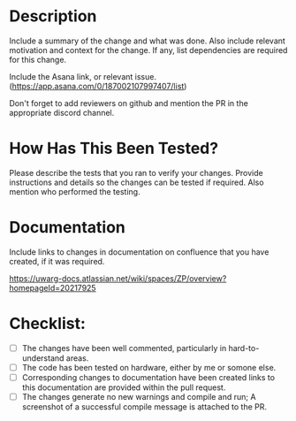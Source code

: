 # Description

Include a summary of the change and what was done. Also include relevant motivation and context for the change. If any, list dependencies are required for this change.

Include the Asana link, or relevant issue. (https://app.asana.com/0/187002107997407/list)

Don't forget to add reviewers on github and mention the PR in the appropriate discord channel.

# How Has This Been Tested?

Please describe the tests that you ran to verify your changes. Provide instructions and details so the changes can be tested if required. Also mention who performed the testing.

# Documentation

Include links to changes in documentation on confluence that you have created, if it was required.

https://uwarg-docs.atlassian.net/wiki/spaces/ZP/overview?homepageId=20217925

# Checklist:

- [ ] The changes have been well commented, particularly in hard-to-understand areas.
- [ ] The code has been tested on hardware, either by me or somone else.
- [ ] Corresponding changes to documentation have been created links to this documentation are provided within the pull request.
- [ ] The changes generate no new warnings and compile and run; A screenshot of a successful compile message is attached to the PR.
